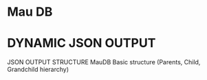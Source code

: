 # Mau DB
# DYNAMIC JSON OUTPUT

JSON OUTPUT STRUCTURE
MauDB Basic structure (Parents, Child, Grandchild hierarchy)
